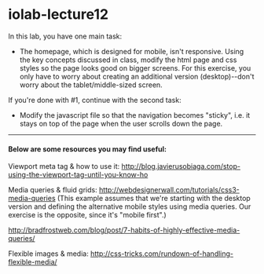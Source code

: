 iolab-lecture12
==============

In this lab, you have one main task: 
* The homepage, which is designed for mobile, isn't responsive. Using the key concepts discussed in class, modify the html page and css styles so the page looks good on bigger screens. For this exercise, you only have to worry about creating an additional version (desktop)--don't worry about the tablet/middle-sized screen. 

If you're done with #1, continue with the second task:
* Modify the javascript file so that the navigation becomes "sticky", i.e. it stays on top of the page when the user scrolls down the page. 

---

#### Below are some resources you may find useful:

Viewport meta tag & how to use it:
http://blog.javierusobiaga.com/stop-using-the-viewport-tag-until-you-know-ho

Media queries & fluid grids:
http://webdesignerwall.com/tutorials/css3-media-queries 
(This example assumes that we're starting with the desktop version and defining the alternative mobile styles using media queries. Our exercise is the opposite, since it's "mobile first".)

http://bradfrostweb.com/blog/post/7-habits-of-highly-effective-media-queries/

Flexible images & media:
http://css-tricks.com/rundown-of-handling-flexible-media/

